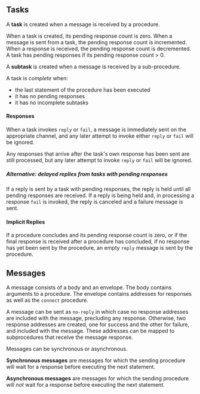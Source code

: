 ## Tasks

A **task** is created when a message is received by a procedure.

When a task is created, its pending response count is zero. When a message is sent from a task, the pending response count is incremented. When a response is received, the pending response count is decremented. A task has pending responses if its pending response count > 0.

A **subtask** is created when a message is received by a sub-procedure.

A task is *complete* when:

- the last statement of the procedure has been executed
- it has no pending responses
- it has no incomplete subtasks

#### Responses

When a task invokes `reply` or `fail`, a message is immediately sent on the appropriate channel, and any later attempt to invoke either `reply` or `fail` will be ignored.

Any responses that arrive after the task's own response has been sent are still processed, but any later attempt to invoke `reply` or `fail` will be ignored. 

##### Alternative: delayed replies from tasks with pending responses

If a reply is sent by a task with pending responses, the reply is held until all pending responses are received. If a reply is being held and, in processing a response `fail` is invoked, the reply is canceled and a failure message is sent.

#### Implicit Replies

If a procedure concludes and its pending response count is zero, or if the final response is received after a procedure has concluded, if no response has yet been sent by the procedure, an empty `reply` message is sent by the procedure.

## Messages

A message consists of a body and an envelope. The body contains arguments to a procedure. The envelope contains addresses for responses as well as the `connect` procedure.

A message can be sent as `no-reply` in which case no response addresses are included with the message, precluding any response. Otherwise, two response addresses are created, one for success and the other for failure, and included with the message. These addresses can be mapped to subprocedures that receive the message response.

Messages can be synchronous or asynchronous.

**Synchronous messages** are messages for which the sending procedure will wait for a response before executing the next statement.

**Asynchronous messages** are messages for which the sending procedure will *not* wait for a response before executing the next statement.